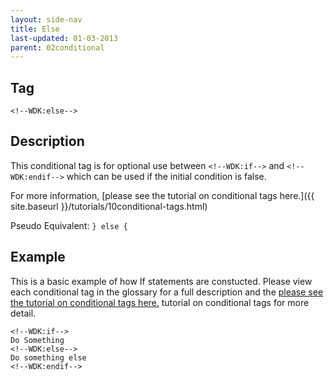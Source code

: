 ```yaml
---
layout: side-nav
title: Else
last-updated: 01-03-2013
parent: 02conditional
---
```



## Tag
`<!--WDK:else-->`

## Description

This conditional tag is for optional use between `<!--WDK:if-->` and `<!--WDK:endif-->` which can be used if the initial condition is false.

For more information, [please see the tutorial on conditional tags here.]({{ site.baseurl }}/tutorials/10conditional-tags.html)

Pseudo Equivalent:
`} else {`

## Example
This is a basic example of how If statements are constucted. Please view each conditional tag in the glossary for a full description and the [please see the tutorial on conditional tags here.](18header-x-is-gif.html) tutorial on conditional tags</a> for more detail.

~~~
<!--WDK:if-->
Do Something
<!--WDK:else-->
Do something else
<!--WDK:endif-->
~~~